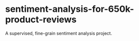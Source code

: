 # sentiment-analysis-for-650k-product-reviews
A supervised, fine-grain sentiment analysis project. 
